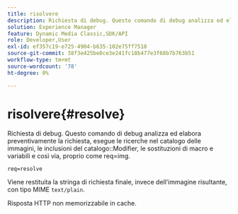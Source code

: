 ```yaml
---
title: risolvere
description: Richiesta di debug. Questo comando di debug analizza ed elabora preventivamente la richiesta, esegue le ricerche nel catalogo delle immagini, include i modificatori di catalogo, sostituzioni di macro e variabili e così via, proprio come req=img.
solution: Experience Manager
feature: Dynamic Media Classic,SDK/API
role: Developer,User
exl-id: ef357c19-e725-4904-b635-102e75ff7518
source-git-commit: 38f3e425be0ce3e241fc18b477e3f68b7b763b51
workflow-type: tm+mt
source-wordcount: '78'
ht-degree: 0%

---
```


# risolvere{#resolve}

Richiesta di debug. Questo comando di debug analizza ed elabora preventivamente la richiesta, esegue le ricerche nel catalogo delle immagini, le inclusioni del catalogo::Modifier, le sostituzioni di macro e variabili e così via, proprio come req=img.

`req=resolve`

Viene restituita la stringa di richiesta finale, invece dell’immagine risultante, con tipo MIME `text/plain`.

Risposta HTTP non memorizzabile in cache.
